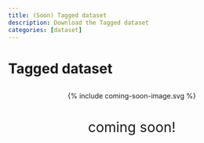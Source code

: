 ```yaml
---
title: (Soon) Tagged dataset
description: Download the Tagged dataset
categories: [dataset]
---
```


# Tagged dataset

<div style="text-align:center; margin-top:30px; margin-bottom:20px;">
    {% include coming-soon-image.svg %}
    <h1 style="font-size: 2em; font-weight: normal; text-transform: lowercase;">Coming soon!</h1>
</div>

